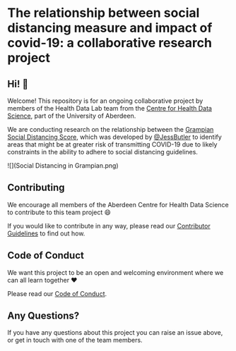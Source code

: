 # The relationship between social distancing measure and impact of covid-19: a collaborative research project



## Hi! :wave:

Welcome! This repository is for an ongoing collaborative project by members of the Health Data Lab team from the [Centre for Health Data Science](https://www.abdn.ac.uk/achds/), part of the University of Aberdeen.

We are conducting research on the relationship between the [Grampian Social Distancing Score](https://jessbutler.github.io/social_distancing/#social-distancing-score), which was developed by [@JessButler](https://github.com/JessButler) to identify areas that might be at greater risk of transmitting COVID-19 due to likely constraints in the ability to adhere to social distancing guidelines.

![](Social Distancing in Grampian.png)

## Contributing

We encourage all members of the Aberdeen Centre for Health Data Science to contribute to this team project 😄

If you would like to contribute in any way, please read our [Contributor Guidelines](https://github.com/AbdnCHDS/covid-social-distancing/blob/main/Contributing.md) to find out how.

## Code of Conduct

We want this project to be an open and welcoming environment where we can all learn together ❤️

Please read our [Code of Conduct](https://github.com/AbdnCHDS/covid-social-distancing/blob/main/Code-of-conduct.md).

## Any Questions?

If you have any questions about this project you can raise an issue above, or get in touch with one of the team members.
